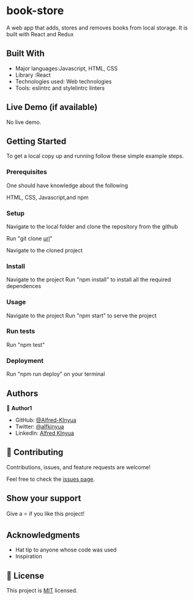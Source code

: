 # book-store

A web app that adds, stores and removes books from local storage. It is built with React and Redux

## Built With

- Major languages:Javascript, HTML, CSS
- Library :React
- Technologies used: Web technologies
- Tools: eslintrc and stylelintrc linters

## Live Demo (if available)

No live demo.

## Getting Started

To get a local copy up and running follow these simple example steps.

### Prerequisites

One should have knowledge about the following

HTML, CSS, Javascript,and npm

### Setup

Navigate to the local folder and clone the repository from the github

Run "git clone [url](git@github.com:Alfred-KInyua/bookstore-website.git)"

Navigate to the cloned project

### Install

Navigate to the project
Run "npm install" to install all the required dependences

### Usage

Navigate to the project
Run "npm start" to serve the project

### Run tests

Run "npm test"

### Deployment

Run "npm run deploy" on your terminal

## Authors

👤 **Author1**

- GitHub: [@Alfred-KInyua](https://github.com/Alfred-KInyua)
- Twitter: [@alfkinyua](https://twitter.com/alfkinyua)
- LinkedIn: [Alfred KInyua](linkedin.com/in/alfred-kinyua-25927a64)

## 🤝 Contributing

Contributions, issues, and feature requests are welcome!

Feel free to check the [issues page](https://github.com/Alfred-KInyua/bookstore-website/issues).

## Show your support

Give a ⭐️ if you like this project!

## Acknowledgments

- Hat tip to anyone whose code was used
- Inspiration

## 📝 License

This project is [MIT](./MIT.md) licensed.
